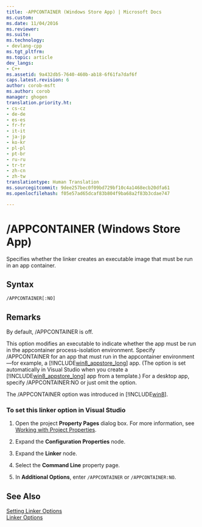 ```yaml
---
title: -APPCONTAINER (Windows Store App) | Microsoft Docs
ms.custom: 
ms.date: 11/04/2016
ms.reviewer: 
ms.suite: 
ms.technology:
- devlang-cpp
ms.tgt_pltfrm: 
ms.topic: article
dev_langs:
- C++
ms.assetid: 9a432db5-7640-460b-ab18-6f61fa7daf6f
caps.latest.revision: 6
author: corob-msft
ms.author: corob
manager: ghogen
translation.priority.ht:
- cs-cz
- de-de
- es-es
- fr-fr
- it-it
- ja-jp
- ko-kr
- pl-pl
- pt-br
- ru-ru
- tr-tr
- zh-cn
- zh-tw
translationtype: Human Translation
ms.sourcegitcommit: 9dee257bec0f09bd729bf10c4a1468ecb20dfa61
ms.openlocfilehash: f05e57ad65dcaf83b804f9ba68a2f83b3cdae747

---
```

# /APPCONTAINER (Windows Store App)
Specifies whether the linker creates an executable image that must be run in an app container.  
  
## Syntax  
  
```  
/APPCONTAINER[:NO]  
```  
  
## Remarks  
 By default, /APPCONTAINER is off.  
  
 This option modifies an executable to indicate whether the app must be run in the appcontainer process-isolation environment. Specify /APPCONTAINER for an app that must run in the appcontainer environment—for example, a [!INCLUDE[win8_appstore_long](../../build/reference/includes/win8_appstore_long_md.md)] app. (The option is set automatically in Visual Studio when you create a [!INCLUDE[win8_appstore_long](../../build/reference/includes/win8_appstore_long_md.md)] app from a template.) For a desktop app, specify /APPCONTAINER:NO or just omit the option.  
  
 The /APPCONTAINER option was introduced in [!INCLUDE[win8](../../build/reference/includes/win8_md.md)].  
  
### To set this linker option in Visual Studio  
  
1.  Open the project **Property Pages** dialog box. For more information, see [Working with Project Properties](../../ide/working-with-project-properties.md).  
  
2.  Expand the **Configuration Properties** node.  
  
3.  Expand the **Linker** node.  
  
4.  Select the **Command Line** property page.  
  
5.  In **Additional Options**, enter `/APPCONTAINER` or `/APPCONTAINER:NO`.  
  
## See Also  
 [Setting Linker Options](../../build/reference/setting-linker-options.md)   
 [Linker Options](../../build/reference/linker-options.md)


<!--HONumber=Jan17_HO2-->


